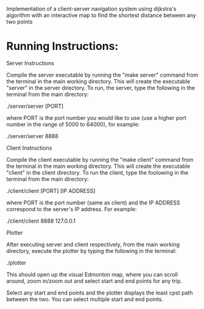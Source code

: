 Implementation of a client-server navigation system using dijkstra's algorithm with an interactive map to find the shortest distance between any two points

# Running Instructions:

Server Instructions

Compile the server executable by running the "make server" command from the terminal in the main working directory. This will create the executable "server" in the server directory.
To run, the server, type the following in the terminal from the main directory:

./server/server [PORT]

where PORT is the port number you would like to use (use a higher port number in the range of 5000 to 64000), for example:

./server/server 8888

Client Instructions

Compile the client executable by running the "make client" command from the terminal in the main working directory. This will create the executable "client" in the client directory.
To run the client, type the foolowing in the terminal from the main directory:

./client/client [PORT] [IP ADDRESS]

where PORT is the port number (same as client) and the IP ADDRESS correspond to the server's IP address. For example:

./client/client 8888 127.0.0.1

Plotter

After executing server and client respectively, from the main working directory, execute the plotter by typing the following in the terminal:

./plotter

This should open up the visual Edmonton map, where you can scroll around, zoom in/zoom out and select start and end points for any trip.

Select any start and end points and the plotter displays the least cpst path between the two. You can select multiple start and end points.

